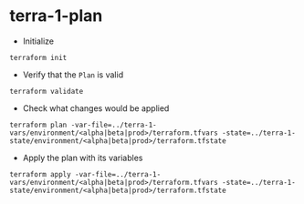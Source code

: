 # terra-1-plan

- Initialize

```
terraform init
```

- Verify that the `Plan` is valid

```
terraform validate
```

- Check what changes would be applied

```
terraform plan -var-file=../terra-1-vars/environment/<alpha|beta|prod>/terraform.tfvars -state=../terra-1-state/environment/<alpha|beta|prod>/terraform.tfstate
```

- Apply the plan with its variables

```
terraform apply -var-file=../terra-1-vars/environment/<alpha|beta|prod>/terraform.tfvars -state=../terra-1-state/environment/<alpha|beta|prod>/terraform.tfstate
```
